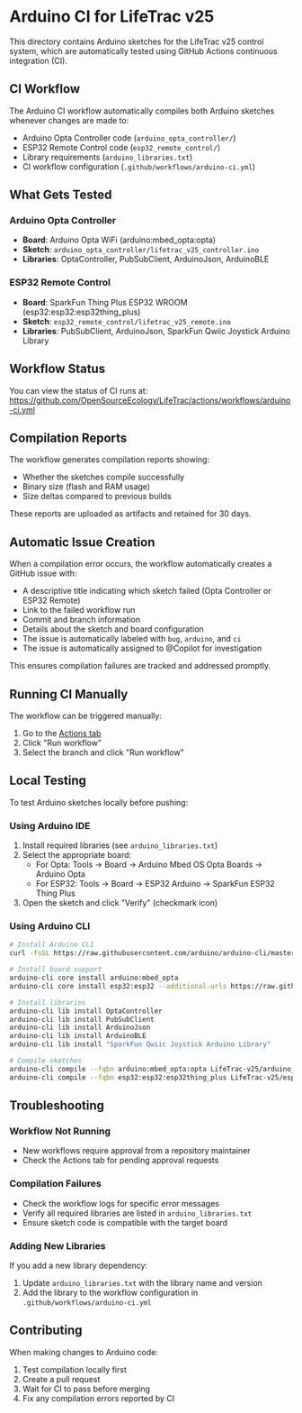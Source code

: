 # Arduino CI for LifeTrac v25

This directory contains Arduino sketches for the LifeTrac v25 control system, which are automatically tested using GitHub Actions continuous integration (CI).

## CI Workflow

The Arduino CI workflow automatically compiles both Arduino sketches whenever changes are made to:
- Arduino Opta Controller code (`arduino_opta_controller/`)
- ESP32 Remote Control code (`esp32_remote_control/`)
- Library requirements (`arduino_libraries.txt`)
- CI workflow configuration (`.github/workflows/arduino-ci.yml`)

## What Gets Tested

### Arduino Opta Controller
- **Board**: Arduino Opta WiFi (arduino:mbed_opta:opta)
- **Sketch**: `arduino_opta_controller/lifetrac_v25_controller.ino`
- **Libraries**: OptaController, PubSubClient, ArduinoJson, ArduinoBLE

### ESP32 Remote Control
- **Board**: SparkFun Thing Plus ESP32 WROOM (esp32:esp32:esp32thing_plus)
- **Sketch**: `esp32_remote_control/lifetrac_v25_remote.ino`
- **Libraries**: PubSubClient, ArduinoJson, SparkFun Qwiic Joystick Arduino Library

## Workflow Status

You can view the status of CI runs at:
https://github.com/OpenSourceEcology/LifeTrac/actions/workflows/arduino-ci.yml

## Compilation Reports

The workflow generates compilation reports showing:
- Whether the sketches compile successfully
- Binary size (flash and RAM usage)
- Size deltas compared to previous builds

These reports are uploaded as artifacts and retained for 30 days.

## Automatic Issue Creation

When a compilation error occurs, the workflow automatically creates a GitHub issue with:
- A descriptive title indicating which sketch failed (Opta Controller or ESP32 Remote)
- Link to the failed workflow run
- Commit and branch information
- Details about the sketch and board configuration
- The issue is automatically labeled with `bug`, `arduino`, and `ci`
- The issue is automatically assigned to @Copilot for investigation

This ensures compilation failures are tracked and addressed promptly.

## Running CI Manually

The workflow can be triggered manually:
1. Go to the [Actions tab](https://github.com/OpenSourceEcology/LifeTrac/actions/workflows/arduino-ci.yml)
2. Click "Run workflow"
3. Select the branch and click "Run workflow"

## Local Testing

To test Arduino sketches locally before pushing:

### Using Arduino IDE
1. Install required libraries (see `arduino_libraries.txt`)
2. Select the appropriate board:
   - For Opta: Tools → Board → Arduino Mbed OS Opta Boards → Arduino Opta
   - For ESP32: Tools → Board → ESP32 Arduino → SparkFun ESP32 Thing Plus
3. Open the sketch and click "Verify" (checkmark icon)

### Using Arduino CLI
```bash
# Install Arduino CLI
curl -fsSL https://raw.githubusercontent.com/arduino/arduino-cli/master/install.sh | sh

# Install board support
arduino-cli core install arduino:mbed_opta
arduino-cli core install esp32:esp32 --additional-urls https://raw.githubusercontent.com/espressif/arduino-esp32/gh-pages/package_esp32_index.json

# Install libraries
arduino-cli lib install OptaController
arduino-cli lib install PubSubClient
arduino-cli lib install ArduinoJson
arduino-cli lib install ArduinoBLE
arduino-cli lib install "SparkFun Qwiic Joystick Arduino Library"

# Compile sketches
arduino-cli compile --fqbn arduino:mbed_opta:opta LifeTrac-v25/arduino_opta_controller
arduino-cli compile --fqbn esp32:esp32:esp32thing_plus LifeTrac-v25/esp32_remote_control
```

## Troubleshooting

### Workflow Not Running
- New workflows require approval from a repository maintainer
- Check the Actions tab for pending approval requests

### Compilation Failures
- Check the workflow logs for specific error messages
- Verify all required libraries are listed in `arduino_libraries.txt`
- Ensure sketch code is compatible with the target board

### Adding New Libraries
If you add a new library dependency:
1. Update `arduino_libraries.txt` with the library name and version
2. Add the library to the workflow configuration in `.github/workflows/arduino-ci.yml`

## Contributing

When making changes to Arduino code:
1. Test compilation locally first
2. Create a pull request
3. Wait for CI to pass before merging
4. Fix any compilation errors reported by CI
